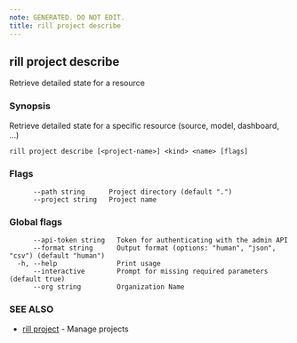 ```yaml
---
note: GENERATED. DO NOT EDIT.
title: rill project describe
---
```

## rill project describe

Retrieve detailed state for a resource

### Synopsis

Retrieve detailed state for a specific resource (source, model, dashboard, ...)

```
rill project describe [<project-name>] <kind> <name> [flags]
```

### Flags

```
      --path string      Project directory (default ".")
      --project string   Project name
```

### Global flags

```
      --api-token string   Token for authenticating with the admin API
      --format string      Output format (options: "human", "json", "csv") (default "human")
  -h, --help               Print usage
      --interactive        Prompt for missing required parameters (default true)
      --org string         Organization Name
```

### SEE ALSO

* [rill project](project.md)	 - Manage projects


